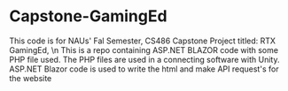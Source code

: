# Capstone-GamingEd
This code is for NAUs' Fal Semester, CS486 Capstone Project titled: RTX GamingEd, \n
This is a repo containing ASP.NET BLAZOR code with some PHP file used.
The PHP files are used in a connecting software with Unity.
ASP.NET Blazor code is used to write the html and make API request's for the website

